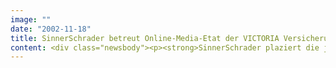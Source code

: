 ```yaml
---
image: ""
date: "2002-11-18"
title: SinnerSchrader betreut Online-Media-Etat der VICTORIA Versicherungen
content: <div class="newsbody"><p><strong>SinnerSchrader plaziert die jüngste Online-Kampagne der VICTORIA Versicherungen mitten in den redaktionellen Content großer Medientitel. Die Informationen zu Themen der "betrieblichen Altersversorgung (bAV)" werden als "Sponsored Content" bei Titeln wie sueddeutsche.de und impulse.de geschaltet.</strong></p><p>Die redaktionellen Beiträge richten sich an die Finanz- und Personalverantwortlichen der freien Wirtschaft. Die Content-Kampagne wird durch klassische Werbeformen wie Popups und Bannerwerbung begleitet, die die Motive der Print-Kampagne aufgreifen. Die Content-Kooperationen laufen bis Jahresende. Die Mediaexperten von SinnerSchrader zielen darauf, die Werbebotschaft des Versicherers mit der Dringlichkeit des Themas zu verweben. "Wer etwas zu sagen hat, sollte sich nicht am werblichen Rand aufhalten. Der gehört mitten in den redaktionellen Bereich.", ist Ralf Scharnhorst, Leiter des Bereiches Online-Media, überzeugt. "Wichtig ist, dass die journalistische Qualität stimmt."</p><p>Die VICTORIA zählt zu den größten und ältesten deutschen Versicherern. Sie gehört zur ERGO Versicherungsgruppe, die ihren Hauptsitz ebenfalls in Düsseldorf hat. Als moderner Rundumversicherer bietet die VICTORIA ihren Kunden Versicherungen für den privaten, gewerblichen und industriellen Bedarf. Zu den wichtigsten Leistungsmerkmalen gehört eine sachkundige, individuelle Beratung und eine hohe Bonität. Aufgrund ihrer außergewöhnlichen Finanzkraft sind die VICTORIA Leben und die VICTORIA Sach im September 2002 von der international renommierten Ratingagentur Standard &amp; Poor?s erneut mit der Höchstnote "AAA" bewertet worden. Mit rund 6 Mrd. Euro Beitragseinnahmen und über 18.000 Mitarbeiterinnen und Mitarbeitern gehört die VICTORIA-Gruppe zu den Großen der Branche. Zur Gruppe gehört auch die D.A.S., der europäische Marktführer in der Rechtsschutzversicherung. Das Angebot an Versicherungs- und Finanzdienstleistungen der VICTORIA wird durch eine umfassende Kooperation mit der HypoVereinsbank abgerundet.</p></div>
---
```

